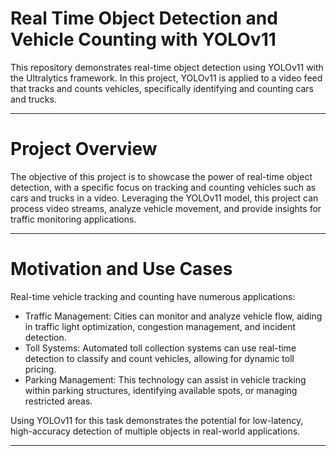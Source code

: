 # Real Time Object Detection and Vehicle Counting with YOLOv11
This repository demonstrates real-time object detection using YOLOv11 with the Ultralytics framework. In this project, YOLOv11 is applied to a video feed that tracks and counts vehicles, specifically identifying and counting cars and trucks.

--------------------------------------------------------------------------------------------

# Project Overview

The objective of this project is to showcase the power of real-time object detection, with a specific focus on tracking and counting vehicles such as cars and trucks in a video. Leveraging the YOLOv11 model, this project can process video streams, analyze vehicle movement, and provide insights for traffic monitoring applications.

--------------------------------------------------------------------------------------------

# Motivation and Use Cases

Real-time vehicle tracking and counting have numerous applications:

* Traffic Management: Cities can monitor and analyze vehicle flow, aiding in traffic light optimization, congestion management, and incident detection.
* Toll Systems: Automated toll collection systems can use real-time detection to classify and count vehicles, allowing for dynamic toll pricing.
* Parking Management: This technology can assist in vehicle tracking within parking structures, identifying available spots, or managing restricted areas.

Using YOLOv11 for this task demonstrates the potential for low-latency, high-accuracy detection of multiple objects in real-world applications.

--------------------------------------------------------------------------------------------
